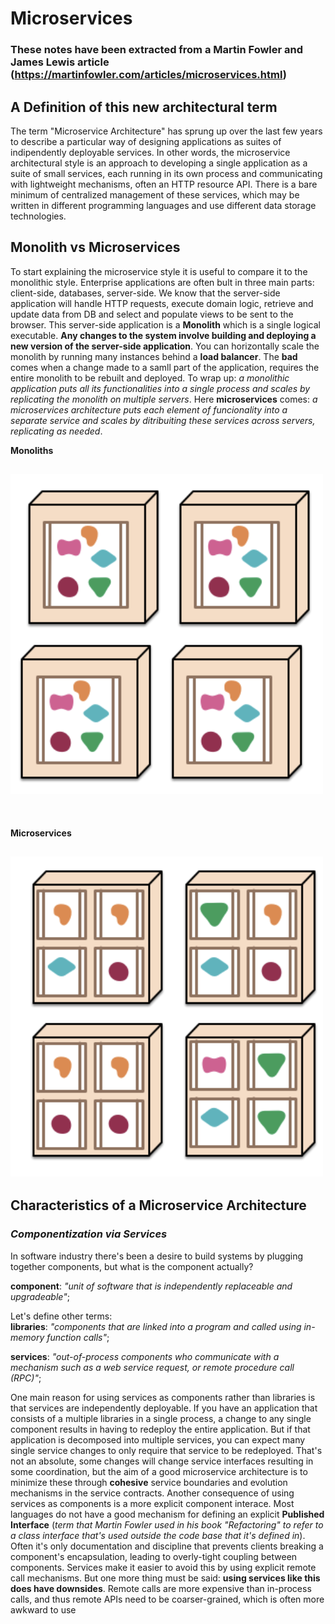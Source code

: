 # Microservices
### These notes have been extracted from a Martin Fowler and James Lewis article (https://martinfowler.com/articles/microservices.html)


## A Definition of this new architectural term
The term "Microservice Architecture" has sprung up over the last few years to describe a particular way of designing applications as suites of indipendently deployable services. In other words, the microservice architectural style is an approach to developing a single application as a suite of small services, each running in its own process and communicating with lightweight mechanisms, often an HTTP resource API. There is a bare minimum of centralized management of these services, which may be written in different programming languages and use different data storage technologies.
## Monolith vs Microservices
To start explaining the microservice style it is useful to compare it to the monolithic style. Enterprise applications are often bult in three main parts: client-side, databases, server-side. We know that the server-side application will handle HTTP requests, execute domain logic, retrieve and update data from DB and select and populate views to be sent to the browser. This server-side application is a **Monolith** which is a single logical executable. **Any changes to the system involve building and deploying a new version of the server-side application**. You can horizontally scale the monolith by running many instances behind a **load balancer**. The **bad** comes when a change made to a samll part of the application, requires the entire monolith to be rebuilt and deployed. To wrap up: *a monolithic application puts all its functionalities into a single process and scales by replicating the monolith on multiple servers*. Here **microservices** comes: *a microservices architecture puts each element of funcionality into a separate service and scales by ditribuiting these services across servers, replicating as needed*.
<br>

**Monoliths**
## ![](./imgs/monoliths.png)
<br>

**Microservices**
## ![](./imgs/microservices.png)
## **Characteristics of a Microservice Architecture**
### *Componentization via Services*
In software industry there's been a desire to build systems by plugging together components, but what is the component actually? 
<br>

**component**: *"unit of software that is independently replaceable and upgradeable"*;
<br>

Let's define other terms: 
<br>
**libraries**: *"components that are linked into a program and called using in-memory function calls"*;
<br>

 **services**: *"out-of-process components who communicate with a mechanism such as a web service request, or remote procedure call (RPC)"*;
 <br>

 One main reason for using services as components rather than libraries is that services are independently deployable. If you have an application that consists of a multiple libraries in a single process, a change to any single component results in having to redeploy the entire application. But if that application is decomposed into multiple services, you can expect many single service changes to only require that service to be redeployed. That's not an absolute, some changes will change service interfaces resulting in some coordination, but the aim of a good microservice architecture is to minimize these through **cohesive** service boundaries and evolution mechanisms in the service contracts. Another consequence of using services as components is a more explicit component interace. Most languages do not have a good mechanism for defining an explicit **Published Interface** (*term that Martin Fowler used in his book "Refactoring" to refer to a class interface that's used outside the code base that it's defined in*). Often it's only documentation and discipline that prevents clients breaking a component's encapsulation, leading to overly-tight coupling between components. Services make it easier to avoid this by using explicit remote call mechanisms. But one more thing must be said: **using services like this does have downsides**. Remote calls are more expensive than in-process calls, and thus remote APIs need to be coarser-grained, which is often more awkward to use